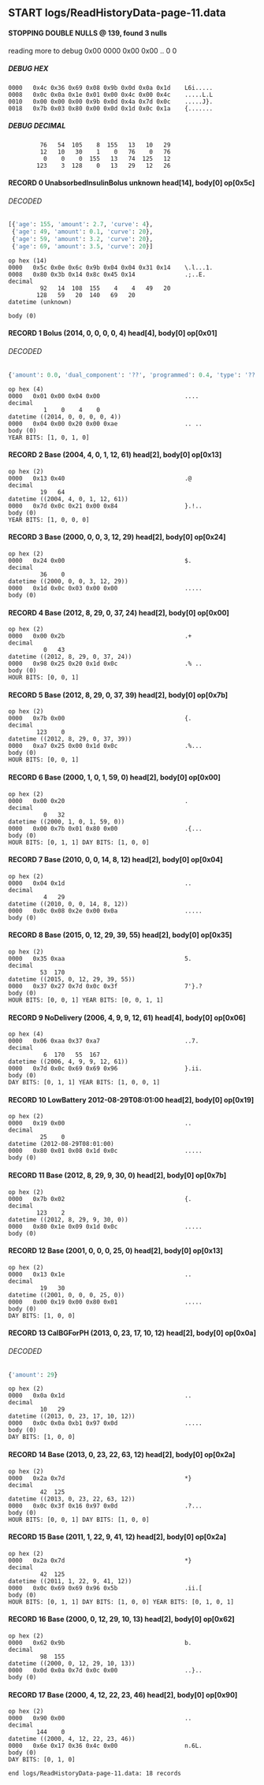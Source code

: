 ## START logs/ReadHistoryData-page-11.data
#### STOPPING DOUBLE NULLS @ 139, found 3 nulls
reading more to debug 0x00
    0000   0x00 0x00                                  ..
              0    0
##### DEBUG HEX
    0000   0x4c 0x36 0x69 0x08 0x9b 0x0d 0x0a 0x1d    L6i.....
    0008   0x0c 0x0a 0x1e 0x01 0x00 0x4c 0x00 0x4c    .....L.L
    0010   0x00 0x00 0x00 0x9b 0x0d 0x4a 0x7d 0x0c    .....J}.
    0018   0x7b 0x03 0x80 0x00 0x0d 0x1d 0x0c 0x1a    {.......
##### DEBUG DECIMAL
             76   54  105    8  155   13   10   29
             12   10   30    1    0   76    0   76
              0    0    0  155   13   74  125   12
            123    3  128    0   13   29   12   26
#### RECORD 0 UnabsorbedInsulinBolus unknown head[14], body[0] op[0x5c]
###### DECODED
```python
[{'age': 155, 'amount': 2.7, 'curve': 4},
 {'age': 49, 'amount': 0.1, 'curve': 20},
 {'age': 59, 'amount': 3.2, 'curve': 20},
 {'age': 69, 'amount': 3.5, 'curve': 20}]
```
    op hex (14)
    0000   0x5c 0x0e 0x6c 0x9b 0x04 0x04 0x31 0x14    \.l...1.
    0008   0x80 0x3b 0x14 0x8c 0x45 0x14              .;..E.
    decimal
             92   14  108  155    4    4   49   20
            128   59   20  140   69   20
    datetime (unknown)

    body (0)

#### RECORD 1 Bolus (2014, 0, 0, 0, 0, 4) head[4], body[0] op[0x01]
###### DECODED
```python
{'amount': 0.0, 'dual_component': '??', 'programmed': 0.4, 'type': '??'}
```
    op hex (4)
    0000   0x01 0x00 0x04 0x00                        ....
    decimal
              1    0    4    0
    datetime ((2014, 0, 0, 0, 0, 4))
    0000   0x04 0x00 0x20 0x00 0xae                   .. ..
    body (0)
    YEAR BITS: [1, 0, 1, 0]
#### RECORD 2 Base (2004, 4, 0, 1, 12, 61) head[2], body[0] op[0x13]

    op hex (2)
    0000   0x13 0x40                                  .@
    decimal
             19   64
    datetime ((2004, 4, 0, 1, 12, 61))
    0000   0x7d 0x0c 0x21 0x00 0x84                   }.!..
    body (0)
    YEAR BITS: [1, 0, 0, 0]
#### RECORD 3 Base (2000, 0, 0, 3, 12, 29) head[2], body[0] op[0x24]

    op hex (2)
    0000   0x24 0x00                                  $.
    decimal
             36    0
    datetime ((2000, 0, 0, 3, 12, 29))
    0000   0x1d 0x0c 0x03 0x00 0x00                   .....
    body (0)

#### RECORD 4 Base (2012, 8, 29, 0, 37, 24) head[2], body[0] op[0x00]

    op hex (2)
    0000   0x00 0x2b                                  .+
    decimal
              0   43
    datetime ((2012, 8, 29, 0, 37, 24))
    0000   0x98 0x25 0x20 0x1d 0x0c                   .% ..
    body (0)
    HOUR BITS: [0, 0, 1]
#### RECORD 5 Base (2012, 8, 29, 0, 37, 39) head[2], body[0] op[0x7b]

    op hex (2)
    0000   0x7b 0x00                                  {.
    decimal
            123    0
    datetime ((2012, 8, 29, 0, 37, 39))
    0000   0xa7 0x25 0x00 0x1d 0x0c                   .%...
    body (0)
    HOUR BITS: [0, 0, 1]
#### RECORD 6 Base (2000, 1, 0, 1, 59, 0) head[2], body[0] op[0x00]

    op hex (2)
    0000   0x00 0x20                                  . 
    decimal
              0   32
    datetime ((2000, 1, 0, 1, 59, 0))
    0000   0x00 0x7b 0x01 0x80 0x00                   .{...
    body (0)
    HOUR BITS: [0, 1, 1] DAY BITS: [1, 0, 0]
#### RECORD 7 Base (2010, 0, 0, 14, 8, 12) head[2], body[0] op[0x04]

    op hex (2)
    0000   0x04 0x1d                                  ..
    decimal
              4   29
    datetime ((2010, 0, 0, 14, 8, 12))
    0000   0x0c 0x08 0x2e 0x00 0x0a                   .....
    body (0)

#### RECORD 8 Base (2015, 0, 12, 29, 39, 55) head[2], body[0] op[0x35]

    op hex (2)
    0000   0x35 0xaa                                  5.
    decimal
             53  170
    datetime ((2015, 0, 12, 29, 39, 55))
    0000   0x37 0x27 0x7d 0x0c 0x3f                   7'}.?
    body (0)
    HOUR BITS: [0, 0, 1] YEAR BITS: [0, 0, 1, 1]
#### RECORD 9 NoDelivery (2006, 4, 9, 9, 12, 61) head[4], body[0] op[0x06]

    op hex (4)
    0000   0x06 0xaa 0x37 0xa7                        ..7.
    decimal
              6  170   55  167
    datetime ((2006, 4, 9, 9, 12, 61))
    0000   0x7d 0x0c 0x69 0x69 0x96                   }.ii.
    body (0)
    DAY BITS: [0, 1, 1] YEAR BITS: [1, 0, 0, 1]
#### RECORD 10 LowBattery 2012-08-29T08:01:00 head[2], body[0] op[0x19]

    op hex (2)
    0000   0x19 0x00                                  ..
    decimal
             25    0
    datetime (2012-08-29T08:01:00)
    0000   0x80 0x01 0x08 0x1d 0x0c                   .....
    body (0)

#### RECORD 11 Base (2012, 8, 29, 9, 30, 0) head[2], body[0] op[0x7b]

    op hex (2)
    0000   0x7b 0x02                                  {.
    decimal
            123    2
    datetime ((2012, 8, 29, 9, 30, 0))
    0000   0x80 0x1e 0x09 0x1d 0x0c                   .....
    body (0)

#### RECORD 12 Base (2001, 0, 0, 0, 25, 0) head[2], body[0] op[0x13]

    op hex (2)
    0000   0x13 0x1e                                  ..
    decimal
             19   30
    datetime ((2001, 0, 0, 0, 25, 0))
    0000   0x00 0x19 0x00 0x80 0x01                   .....
    body (0)
    DAY BITS: [1, 0, 0]
#### RECORD 13 CalBGForPH (2013, 0, 23, 17, 10, 12) head[2], body[0] op[0x0a]
###### DECODED
```python
{'amount': 29}
```
    op hex (2)
    0000   0x0a 0x1d                                  ..
    decimal
             10   29
    datetime ((2013, 0, 23, 17, 10, 12))
    0000   0x0c 0x0a 0xb1 0x97 0x0d                   .....
    body (0)
    DAY BITS: [1, 0, 0]
#### RECORD 14 Base (2013, 0, 23, 22, 63, 12) head[2], body[0] op[0x2a]

    op hex (2)
    0000   0x2a 0x7d                                  *}
    decimal
             42  125
    datetime ((2013, 0, 23, 22, 63, 12))
    0000   0x0c 0x3f 0x16 0x97 0x0d                   .?...
    body (0)
    HOUR BITS: [0, 0, 1] DAY BITS: [1, 0, 0]
#### RECORD 15 Base (2011, 1, 22, 9, 41, 12) head[2], body[0] op[0x2a]

    op hex (2)
    0000   0x2a 0x7d                                  *}
    decimal
             42  125
    datetime ((2011, 1, 22, 9, 41, 12))
    0000   0x0c 0x69 0x69 0x96 0x5b                   .ii.[
    body (0)
    HOUR BITS: [0, 1, 1] DAY BITS: [1, 0, 0] YEAR BITS: [0, 1, 0, 1]
#### RECORD 16 Base (2000, 0, 12, 29, 10, 13) head[2], body[0] op[0x62]

    op hex (2)
    0000   0x62 0x9b                                  b.
    decimal
             98  155
    datetime ((2000, 0, 12, 29, 10, 13))
    0000   0x0d 0x0a 0x7d 0x0c 0x00                   ..}..
    body (0)

#### RECORD 17 Base (2000, 4, 12, 22, 23, 46) head[2], body[0] op[0x90]

    op hex (2)
    0000   0x90 0x00                                  ..
    decimal
            144    0
    datetime ((2000, 4, 12, 22, 23, 46))
    0000   0x6e 0x17 0x36 0x4c 0x00                   n.6L.
    body (0)
    DAY BITS: [0, 1, 0]
`end logs/ReadHistoryData-page-11.data: 18 records`
